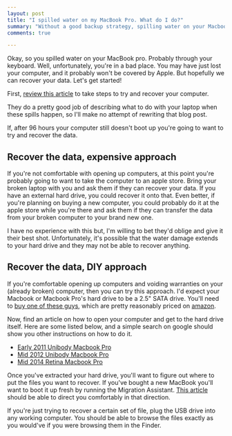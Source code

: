 ```yaml
---
layout: post
title: "I spilled water on my MacBook Pro. What do I do?"
summary: "Without a good backup strategy, spilling water on your Macbook can be devastating. Let's try to recover that laptop, or at least your data."
comments: true

---
```


Okay, so you spilled water on your MacBook pro. Probably through your keyboard. Well, unfortunately, you're in a bad place. You may have just lost your computer, and it probably won't be covered by Apple. But hopefully we can recover your data. Let's get started!

First, [review this article][liquid_damage] to take steps to try and recover your computer.

They do a pretty good job of describing what to do with your laptop when these spills happen, so I'll make no attempt of rewriting that blog post.

If, after 96 hours your computer still doesn't boot up you're going to want to try and recover the data.

## Recover the data, expensive approach

If you're not comfortable with opening up computers, at this point you're probably going to want to take the computer to an apple store. Bring your broken laptop with you and ask them if they can recover your data. If you have an external hard drive, you could recover it onto that. Even better, if you're planning on buying a new computer, you could probably do it at the apple store while you're there and ask them if they can transfer the data from your broken computer to your brand new one.

I have no experience with this but, I'm willing to bet they'd oblige and give it their best shot. Unfortunately, it's possible that the water damage extends to your hard drive and they may not be able to recover anything.

## Recover the data, DIY approach

If you're comfortable opening up computers and voiding warranties on your (already broken) computer, then you can try this approach. I'd expect your Macbook or Macbook Pro's hard drive to be a 2.5" SATA drive. You'll need to [buy one of these guys][sata_drive], which are pretty reasonably priced on [amazon][sata_drive].

Now, find an article on how to open your computer and get to the hard drive itself. Here are some listed below, and a simple search on google should show you other instructions on how to do it.

* [Early 2011 Unibody Macbook Pro][early_2011]
* [Mid 2012 Unibody Macbook Pro][mid_2012]
* [Mid 2014 Retina Macbook Pro][mid_2014]

Once you've extracted your hard drive, you'll want to figure out where to put the files you want to recover. If you've bought a new MacBook you'll want to boot it up fresh by running the Migration Assistant. [This article][migration] should be able to direct you comfortably in that direction.

If you're just trying to recover a certain set of file, plug the USB drive into any working computer. You should be able to browse the files exactly as you would've if you were browsing them in the Finder.

[liquid_damage]: http://osxdaily.com/2014/04/13/water-contact-macbook-prevent-liquid-damage/
[sata_drive]: http://www.amazon.com/gp/product/B00HJZJI84/ref=as_li_tl?ie=UTF8&camp=1789&creative=9325&creativeASIN=B00HJZJI84&linkCode=as2&tag=hjhartblog-20&linkId=ZORHC6JL2Y5GF5IV "SATA Drive to USB Cable"
[early_2011]: https://www.ifixit.com/Guide/MacBook+Pro+13-Inch+Unibody+Early+2011+Hard+Drive+Replacement/5119
[mid_2012]: https://www.ifixit.com/Guide/MacBook+Pro+13-Inch+Unibody+Mid+2012+Hard+Drive+Replacement/10378
[mid_2014]: https://www.ifixit.com/Guide/MacBook+Pro+13-Inch+Retina+Display+Mid+2014+SSD+Replacement/27849
[migration]: https://support.apple.com/en-us/HT204350